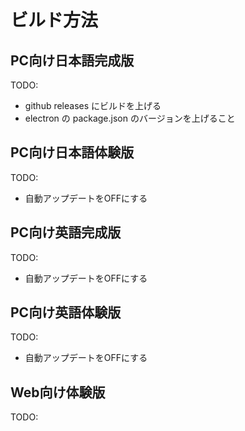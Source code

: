 # ビルド方法
## PC向け日本語完成版
TODO:
+ github releases にビルドを上げる
+ electron の package.json のバージョンを上げること
## PC向け日本語体験版
TODO:
+ 自動アップデートをOFFにする
## PC向け英語完成版
TODO:
+ 自動アップデートをOFFにする
## PC向け英語体験版
TODO:
+ 自動アップデートをOFFにする
## Web向け体験版
TODO:

